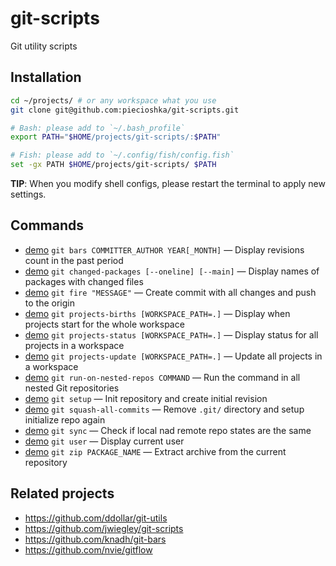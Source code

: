 # git-scripts

Git utility scripts

## Installation

```bash
cd ~/projects/ # or any workspace what you use
git clone git@github.com:piecioshka/git-scripts.git

# Bash: please add to `~/.bash_profile`
export PATH="$HOME/projects/git-scripts/:$PATH"

# Fish: please add to `~/.config/fish/config.fish`
set -gx PATH $HOME/projects/git-scripts/ $PATH
```

**TIP**: When you modify shell configs, please restart the terminal to apply new settings.

## Commands

* [demo](demos/git-bars.example) `git bars COMMITTER_AUTHOR YEAR[_MONTH]` — Display revisions count in the past period
* [demo](demos/git-changed-packages.example) `git changed-packages [--oneline] [--main]` — Display names of packages with changed files
* [demo](demos/git-fire.example) `git fire "MESSAGE"` — Create commit with all changes and push to the origin
* [demo](demos/git-projects-births.example) `git projects-births [WORKSPACE_PATH=.]` — Display when projects start for the whole workspace
* [demo](demos/git-projects-status.example) `git projects-status [WORKSPACE_PATH=.]` — Display status for all projects in a workspace
* [demo](demos/git-projects-update.example) `git projects-update [WORKSPACE_PATH=.]` — Update all projects in a workspace
* [demo](demos/git-run-on-nested-repos.example) `git run-on-nested-repos COMMAND` — Run the command in all nested Git repositories
* [demo](demos/git-setup.example) `git setup` — Init repository and create initial revision
* [demo](demos/git-squash-all-commits.example) `git squash-all-commits` — Remove `.git/` directory and setup initialize repo again
* [demo](demos/git-sync.example) `git sync` — Check if local nad remote repo states are the same
* [demo](demos/git-user.example) `git user` — Display current user
* [demo](demos/git-zip.example) `git zip PACKAGE_NAME` — Extract archive from the current repository

## Related projects

* https://github.com/ddollar/git-utils
* https://github.com/jwiegley/git-scripts
* https://github.com/knadh/git-bars
* https://github.com/nvie/gitflow
